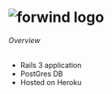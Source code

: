 ![forwind logo](https://s3-eu-west-1.amazonaws.com/forwind-images/press/forwind-white-logo.jpg)
==========

###### Overview
* Rails 3 application
* PostGres DB
* Hosted on Heroku
